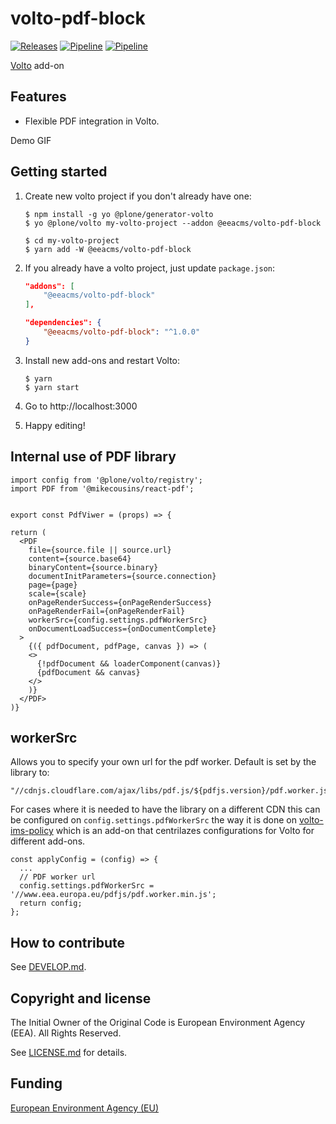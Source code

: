 # volto-pdf-block

[![Releases](https://img.shields.io/github/v/release/eea/volto-pdf-block)](https://github.com/eea/volto-pdf-block/releases)
[![Pipeline](https://ci.eionet.europa.eu/buildStatus/icon?job=volto-addons%2Fvolto-pdf-block%2Fmaster&subject=master)](https://ci.eionet.europa.eu/view/Github/job/volto-addons/job/volto-pdf-block/job/master/display/redirect)
[![Pipeline](https://ci.eionet.europa.eu/buildStatus/icon?job=volto-addons%2Fvolto-addon-template%2Fdevelop&subject=develop)](https://ci.eionet.europa.eu/view/Github/job/volto-addons/job/volto-pdf-block/job/develop/display/redirect)

[Volto](https://github.com/plone/volto) add-on

## Features

- Flexible PDF integration in Volto.

Demo GIF

## Getting started

1. Create new volto project if you don't already have one:

   ```
   $ npm install -g yo @plone/generator-volto
   $ yo @plone/volto my-volto-project --addon @eeacms/volto-pdf-block

   $ cd my-volto-project
   $ yarn add -W @eeacms/volto-pdf-block
   ```

1. If you already have a volto project, just update `package.json`:

   ```JSON
   "addons": [
       "@eeacms/volto-pdf-block"
   ],

   "dependencies": {
       "@eeacms/volto-pdf-block": "^1.0.0"
   }
   ```

1. Install new add-ons and restart Volto:

   ```
   $ yarn
   $ yarn start
   ```

1. Go to http://localhost:3000

1. Happy editing!

## Internal use of PDF library
```JS
import config from '@plone/volto/registry';
import PDF from '@mikecousins/react-pdf';


export const PdfViwer = (props) => {

return (
  <PDF
    file={source.file || source.url}
    content={source.base64}
    binaryContent={source.binary}
    documentInitParameters={source.connection}
    page={page}
    scale={scale}
    onPageRenderSuccess={onPageRenderSuccess}
    onPageRenderFail={onPageRenderFail}
    workerSrc={config.settings.pdfWorkerSrc}
    onDocumentLoadSuccess={onDocumentComplete}
  >
    {({ pdfDocument, pdfPage, canvas }) => (
    <>
      {!pdfDocument && loaderComponent(canvas)}
      {pdfDocument && canvas}
    </>
    )}
  </PDF>
)}
```

## workerSrc
Allows you to specify your own url for the pdf worker.
Default is set by the library to:
```
"//cdnjs.cloudflare.com/ajax/libs/pdf.js/${pdfjs.version}/pdf.worker.js"
```

For cases where it is needed to have the library on a different CDN this can be configured on `config.settings.pdfWorkerSrc` the way it is done on [volto-ims-policy](https://github.com/eea/volto-ims-policy/blob/master/src/index.js) which is an add-on that centrilazes configurations for Volto for different add-ons.


```JS
const applyConfig = (config) => {
  ...
  // PDF worker url
  config.settings.pdfWorkerSrc = '//www.eea.europa.eu/pdfjs/pdf.worker.min.js';
  return config;
};
```

## How to contribute

See [DEVELOP.md](https://github.com/eea/volto-pdf-block/blob/master/DEVELOP.md).

## Copyright and license

The Initial Owner of the Original Code is European Environment Agency (EEA).
All Rights Reserved.

See [LICENSE.md](https://github.com/eea/volto-pdf-block/blob/master/LICENSE.md) for details.

## Funding

[European Environment Agency (EU)](http://eea.europa.eu)
